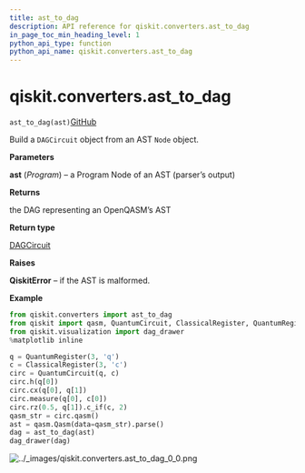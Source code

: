 ```yaml
---
title: ast_to_dag
description: API reference for qiskit.converters.ast_to_dag
in_page_toc_min_heading_level: 1
python_api_type: function
python_api_name: qiskit.converters.ast_to_dag
---
```


# qiskit.converters.ast\_to\_dag

<span id="qiskit.converters.ast_to_dag" />

`ast_to_dag(ast)`[GitHub](https://github.com/qiskit/qiskit/tree/stable/0.18/qiskit/converters/ast_to_dag.py "view source code")

Build a `DAGCircuit` object from an AST `Node` object.

**Parameters**

**ast** (*Program*) – a Program Node of an AST (parser’s output)

**Returns**

the DAG representing an OpenQASM’s AST

**Return type**

[DAGCircuit](qiskit.dagcircuit.DAGCircuit "qiskit.dagcircuit.DAGCircuit")

**Raises**

**QiskitError** – if the AST is malformed.

**Example**

```python
from qiskit.converters import ast_to_dag
from qiskit import qasm, QuantumCircuit, ClassicalRegister, QuantumRegister
from qiskit.visualization import dag_drawer
%matplotlib inline

q = QuantumRegister(3, 'q')
c = ClassicalRegister(3, 'c')
circ = QuantumCircuit(q, c)
circ.h(q[0])
circ.cx(q[0], q[1])
circ.measure(q[0], c[0])
circ.rz(0.5, q[1]).c_if(c, 2)
qasm_str = circ.qasm()
ast = qasm.Qasm(data=qasm_str).parse()
dag = ast_to_dag(ast)
dag_drawer(dag)
```

![../\_images/qiskit.converters.ast\_to\_dag\_0\_0.png](/images/api/qiskit/0.31/qiskit.converters.ast_to_dag_0_0.png)

